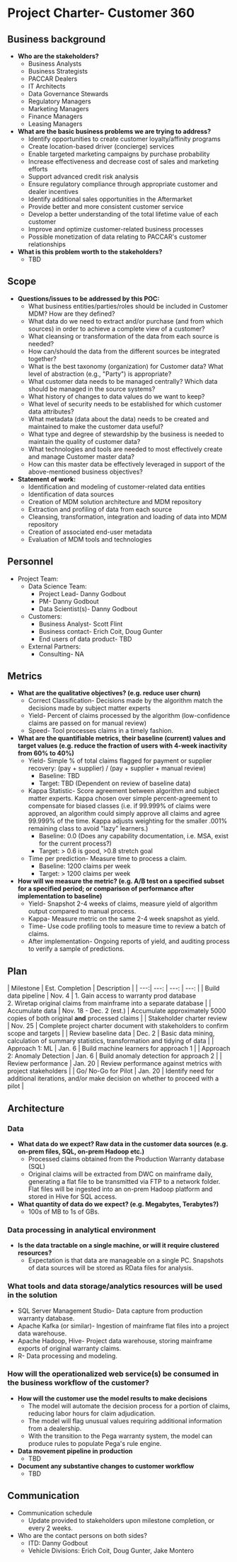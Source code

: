# Project Charter- Customer 360

## Business background
* **Who are the stakeholders?**
	* Business Analysts
	* Business Strategists
	* PACCAR Dealers
	* IT Architects
	* Data Governance Stewards
	* Regulatory Managers
	* Marketing Managers
	* Finance Managers
	* Leasing Managers
* **What are the basic business problems we are trying to address?**
	* Identify opportunities to create customer loyalty/affinity programs
	* Create location-based driver (concierge) services
	* Enable targeted marketing campaigns by purchase probability
	* Increase effectiveness and decrease cost of sales and marketing efforts
	* Support advanced credit risk analysis
	* Ensure regulatory compliance through appropriate customer and dealer incentives
	* Identify additional sales opportunities in the Aftermarket
	* Provide better and more consistent customer service
	* Develop a better understanding of the total lifetime value of each customer 
	* Improve and optimize customer-related business processes
	* Possible monetization of data relating to PACCAR's customer relationships
* **What is this problem worth to the stakeholders?**
	* TBD

## Scope
* **Questions/issues to be addressed by this POC:**
	* What business entities/parties/roles should be included in Customer MDM? How are they defined?
	* What data do we need to extract and/or purchase (and from which sources) in order to achieve a complete view of a customer?
	* What cleansing or transformation of the data from each source is needed?
	* How can/should the data from the different sources be integrated together?
	* What is the best taxonomy (organization) for Customer data? What level of abstraction (e.g., "Party") is appropriate?
	* What customer data needs to be managed centrally? Which data should be managed in the source systems?
	* What history of changes to data values do we want to keep?
	* What level of security needs to be established for which customer data attributes?
	* What metadata (data about the data) needs to be created and maintained to make the customer data useful?
	* What type and degree of stewardship by the business is needed to maintain the quality of customer data?
	* What technologies and tools are needed to most effectively create and manage Customer master data?
	* How can this master data be effectively leveraged in support of the above-mentioned business objectives?
* **Statement of work:**
	* Identification and modeling of customer-related data entities
	* Identification of data sources
	* Creation of MDM solution architecture and MDM repository
	* Extraction and profiling of data from each source
	* Cleansing, transformation, integration and loading of data into MDM repository
	* Creation of associated end-user metadata
	* Evaluation of MDM tools and technologies

## Personnel
* Project Team:
	* Data Science Team:
		* Project Lead- Danny Godbout
		* PM- Danny Godbout
		* Data Scientist(s)- Danny Godbout
	* Customers:
		* Business Analyst- Scott Flint
		* Business contact- Erich Coit, Doug Gunter
		* End users of data product- TBD
	* External Partners:
		* Consulting- NA

## Metrics
* **What are the qualitative objectives? (e.g. reduce user churn)**
	* Correct Classification- Decisions made by the algorithm match the decisions made by subject matter experts
	* Yield- Percent of claims processed by the algorithm (low-confidence claims are passed on for manual review)
	* Speed- Tool processes claims in a timely fashion.
* **What are the quantifiable metrics, their baseline (current) values and target values  (e.g. reduce the fraction of users with 4-week inactivity from 60% to 40%)**
	* Yield- Simple % of total claims flagged for payment or supplier recovery: (pay + supplier) / (pay + supplier + manual review)
		* Baseline: TBD
		* Target: TBD (Dependent on review of baseline data)
	* Kappa Statistic- Score agreement between algorithm and subject matter experts. Kappa chosen over simple percent-agreement to compensate for biased classes (i.e. if 99.999% of claims were approved, an algorithm could simply approve all claims and agree 99.999% of the time. Kappa adjusts weighting for the smaller .001% remaining class to avoid "lazy" learners.)
		* Baseline: 0.0 (Does any capability documentation, i.e. MSA, exist for the current process?)
		* Target: > 0.6 is good, >0.8 stretch goal
	* Time per prediction- Measure time to process a claim.
		* Baseline: 1200 claims per week
		* Target: > 1200 claims per week
* **How will we measure the metric? (e.g. A/B test on a specified subset for a specified period; or comparison of performance after implementation to baseline)**
	* Yield- Snapshot 2-4 weeks of claims, measure yield of algorithm output compared to manual process.
	* Kappa- Measure metric on the same 2-4 week snapshot as yield.
	* Time- Use code profiling tools to measure time to review a batch of claims.
	* After implementation- Ongoing reports of yield, and auditing process to verify a sample of predictions.

## Plan

| Milestone | Est. Completion | Description |
| ---:| ---: | ---: | ---: |
| Build data pipeline | Nov. 4 | 1. Gain access to warranty prod database <br/> 2. Wiretap original claims from mainframe into a separate database |
| Accumulate data | Nov. 18 - Dec. 2 (est.) | Accumulate approximately 5000 copies of both original **and** processed claims |
| Stakeholder charter review | Nov. 25 | Complete project charter document with stakeholders to confirm scope and targets |
| Review baseline data | Dec. 2 | Basic data mining, calculation of summary statistics, transformation and tidying of data |
| Approach 1: ML | Jan. 6 | Build machine learners for approach 1 |
| Approach 2: Anomaly Detection | Jan. 6 | Build anomaly detection for approach 2 |
| Review performance | Jan. 20 | Review performance against metrics with project stakeholders |
| Go/ No-Go for Pilot | Jan. 20 | Identify need for additional iterations, and/or make decision on whether to proceed with a pilot |


## Architecture
### Data
* **What data do we expect? Raw data in the customer data sources (e.g. on-prem files, SQL, on-prem Hadoop etc.)**
	* Processed claims obtained from the Production Warranty database (SQL)
	* Original claims will be extracted from DWC on mainframe daily, generating a flat file to be transmitted via FTP to a network folder. Flat files will be ingested into an on-prem Hadoop platform and stored in Hive for SQL access.
* **What quantity of data do we expect? (e.g. Megabytes, Terabytes?)**
	* 100s of MB to 1s of GBs.

### Data processing in analytical environment
* **Is the data tractable on a single machine, or will it require clustered resources?**
   * Expectation is that data are manageable on a single PC. Snapshots of data sources will be stored as RData files for analysis.

### What tools and data storage/analytics resources will be used in the solution
* SQL Server Management Studio- Data capture from production warranty database.
* Apache Kafka (or similar)- Ingestion of mainframe flat files into a project data warehouse.
* Apache Hadoop, Hive- Project data warehouse, storing mainframe exports of original warranty claims.
* R- Data processing and modeling.

### How will the operationalized web service(s) be consumed in the business workflow of the customer?
* **How will the customer use the model results to make decisions**
	* The model will automate the decision process for a portion of claims, reducing labor hours for claim adjudication.
	* The model will flag unusual values requiring additional information from a dealership.
	* With the transition to the Pega warranty system, the model can produce rules to populate Pega's rule engine.
* **Data movement pipeline in production**
	* TBD
* **Document any substantive changes to customer workflow**
	* TBD

## Communication
* Communication schedule
	* Update provided to stakeholders upon milestone completion, or every 2 weeks.
* Who are the contact persons on both sides?
	* ITD: Danny Godbout
	* Vehicle Divisions: Erich Coit, Doug Gunter, Jake Montero
